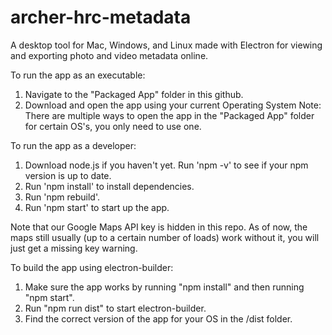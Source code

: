 # archer-hrc-metadata

A desktop tool for Mac, Windows, and Linux made with Electron for viewing and exporting photo and video metadata online.

To run the app as an executable:
1. Navigate to the "Packaged App" folder in this github.
2. Download and open the app using your current Operating System
Note: There are multiple ways to open the app in the "Packaged App" folder for certain OS's, you only need to use one.

To run the app as a developer:
1. Download node.js if you haven't yet. Run 'npm -v' to see if your npm version is up to date.
2. Run 'npm install' to install dependencies.
3. Run 'npm rebuild'.
4. Run 'npm start' to start up the app.

Note that our Google Maps API key is hidden in this repo. As of now, the maps still usually (up to a certain number of loads) work without it, you will just get a missing key warning.

To build the app using electron-builder:
1. Make sure the app works by running "npm install" and then running "npm start".
2. Run "npm run dist" to start electron-builder.
3. Find the correct version of the app for your OS in the /dist folder.
